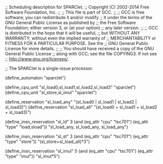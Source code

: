 ;; Scheduling description for SPARClet.
;;   Copyright (C) 2002-2014 Free Software Foundation, Inc.
;;
;; This file is part of GCC.
;;
;; GCC is free software; you can redistribute it and/or modify
;; it under the terms of the GNU General Public License as published by
;; the Free Software Foundation; either version 3, or (at your option)
;; any later version.
;;
;; GCC is distributed in the hope that it will be useful,
;; but WITHOUT ANY WARRANTY; without even the implied warranty of
;; MERCHANTABILITY or FITNESS FOR A PARTICULAR PURPOSE.  See the
;; GNU General Public License for more details.
;;
;; You should have received a copy of the GNU General Public License
;; along with GCC; see the file COPYING3.  If not see
;; <http://www.gnu.org/licenses/>.

;; The SPARClet is a single-issue processor.

(define_automaton "sparclet")

(define_cpu_unit "sl_load0,sl_load1,sl_load2,sl_load3" "sparclet")
(define_cpu_unit "sl_store,sl_imul" "sparclet")

(define_reservation "sl_load_any" "(sl_load0 | sl_load1 | sl_load2 | sl_load3)")
(define_reservation "sl_load_all" "(sl_load0 + sl_load1 + sl_load2 + sl_load3)")

(define_insn_reservation "sl_ld" 3
  (and (eq_attr "cpu" "tsc701")
   (eq_attr "type" "load,sload"))
  "sl_load_any, sl_load_any, sl_load_any")

(define_insn_reservation "sl_st" 3
  (and (eq_attr "cpu" "tsc701")
    (eq_attr "type" "store"))
  "(sl_store+sl_load_all)*3")

(define_insn_reservation "sl_imul" 5
  (and (eq_attr "cpu" "tsc701")
    (eq_attr "type" "imul"))
  "sl_imul*5")
